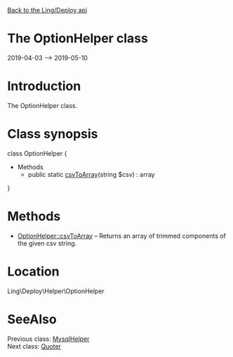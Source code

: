 [Back to the Ling/Deploy api](https://github.com/lingtalfi/Deploy/blob/master/doc/api/Ling/Deploy.md)



The OptionHelper class
================
2019-04-03 --> 2019-05-10






Introduction
============

The OptionHelper class.



Class synopsis
==============


class <span class="pl-k">OptionHelper</span>  {

- Methods
    - public static [csvToArray](https://github.com/lingtalfi/Deploy/blob/master/doc/api/Ling/Deploy/Helper/OptionHelper/csvToArray.md)(string $csv) : array

}






Methods
==============

- [OptionHelper::csvToArray](https://github.com/lingtalfi/Deploy/blob/master/doc/api/Ling/Deploy/Helper/OptionHelper/csvToArray.md) &ndash; Returns an array of trimmed components of the given csv string.





Location
=============
Ling\Deploy\Helper\OptionHelper


SeeAlso
==============
Previous class: [MysqlHelper](https://github.com/lingtalfi/Deploy/blob/master/doc/api/Ling/Deploy/Helper/MysqlHelper.md)<br>Next class: [Quoter](https://github.com/lingtalfi/Deploy/blob/master/doc/api/Ling/Deploy/Helper/Quoter.md)<br>

